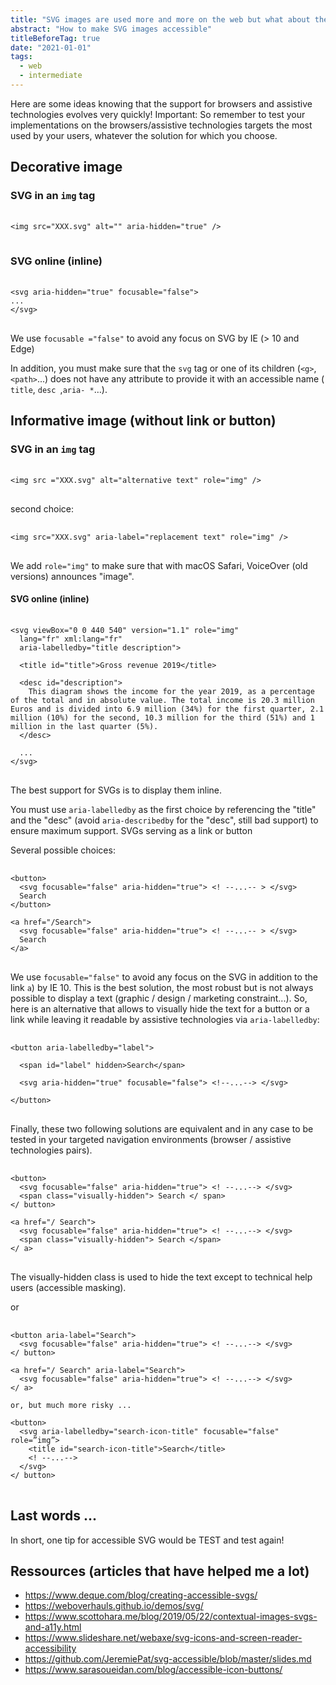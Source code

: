 ```yaml
---
title: "SVG images are used more and more on the web but what about their accessibility ?"
abstract: "How to make SVG images accessible"
titleBeforeTag: true
date: "2021-01-01"
tags:
  - web
  - intermediate
---
```


Here are some ideas knowing that the support for browsers and assistive technologies evolves very quickly!
Important: So remember to test your implementations on the browsers/assistive technologies targets the most used by your users, whatever the solution for which you choose.

## Decorative image

### SVG in an `img` tag
<pre> <code class="html">
&lt;img src="XXX.svg" alt="" aria-hidden="true" /&gt;
</code> </pre>

### SVG online (inline)
<pre> <code class="html">
&lt;svg aria-hidden="true" focusable="false"&gt;
...
&lt;/svg&gt;
</code> </pre>

We use `focusable ="false"` to avoid any focus on SVG by <abbr>IE</abbr> (> 10 and Edge)

In addition, you must make sure that the `svg` tag or one of its children (`<g>`,`<path>`...) does not have any attribute to provide it with an accessible name (` title`, `desc `,` aria- * `…).

## Informative image (without link or button)

### SVG in an `img` tag
<pre> <code class="html">
&lt;img src ="XXX.svg" alt="alternative text" role="img" /&gt;
</code> </pre>

second choice:
<pre> <code class="html">
&lt;img src="XXX.svg" aria-label="replacement text" role="img" /&gt;
</code> </pre>

We add `role="img"` to make sure that with macOS Safari, VoiceOver (old versions) announces "image".

#### SVG online (inline)
<pre> <code class="html">
&lt;svg viewBox="0 0 440 540" version="1.1" role="img"
  lang="fr" xml:lang="fr"
  aria-labelledby="title description"&gt;

  &lt;title id="title"&gt;Gross revenue 2019&lt;/title&gt;

  &lt;desc id="description"&gt;
    This diagram shows the income for the year 2019, as a percentage of the total and in absolute value. The total income is 20.3 million Euros and is divided into 6.9 million (34%) for the first quarter, 2.1 million (10%) for the second, 10.3 million for the third (51%) and 1 million in the last quarter (5%).
  &lt;/desc&gt;

  ...
&lt;/svg&gt;
</code> </pre>

The best support for SVGs is to display them inline.

You must use `aria-labelledby` as the first choice by referencing the "title" and the "desc" (avoid `aria-describedby` for the "desc", still bad support) to ensure maximum support.
SVGs serving as a link or button

Several possible choices:

<pre> <code class="html">
&lt;button&gt;
  &lt;svg focusable="false" aria-hidden="true"&gt; &lt;! --...-- &gt; &lt;/svg&gt;
  Search
&lt;/button&gt;

&lt;a href="/Search"&gt;
  &lt;svg focusable="false" aria-hidden="true"&gt; &lt;! --...-- &gt; &lt;/svg&gt;
  Search
&lt;/a&gt;
</code> </pre>

We use `focusable="false"` to avoid any focus on the SVG in addition to the link `a`) by IE 10.
This is the best solution, the most robust but is not always possible to display a text (graphic / design / marketing constraint...).
So, here is an alternative that allows to visually hide the text for a button or a link while leaving it readable by assistive technologies via `aria-labelledby`:

<pre> <code class="html">
&lt;button aria-labelledby="label"&gt;

  &lt;span id="label" hidden&gt;Search&lt;/span&gt;

  &lt;svg aria-hidden="true" focusable="false"&gt; &lt;!--...--&gt; &lt;/svg&gt;

&lt;/button&gt;
</code> </pre>

Finally, these two following solutions are equivalent and in any case to be tested in your targeted navigation environments (browser / assistive technologies pairs).

<pre> <code class="html">
&lt;button&gt;
  &lt;svg focusable="false" aria-hidden="true"&gt; &lt;! --...--&gt; &lt;/svg&gt;
  &lt;span class="visually-hidden"&gt; Search &lt;/ span&gt;
&lt;/ button&gt;

&lt;a href="/ Search"&gt;
  &lt;svg focusable="false" aria-hidden="true"&gt; &lt;! --...--&gt; &lt;/svg&gt;
  &lt;span class="visually-hidden"&gt; Search &lt;/span&gt;
&lt;/ a&gt;
</code> </pre>

The visually-hidden class is used to hide the text except to technical help users (accessible masking).

or

<pre> <code class="html">
&lt;button aria-label="Search"&gt;
  &lt;svg focusable="false" aria-hidden="true"&gt; &lt;! --...--&gt; &lt;/svg&gt;
&lt;/ button&gt;

&lt;a href="/ Search" aria-label="Search"&gt;
  &lt;svg focusable="false" aria-hidden="true"&gt; &lt;! --...--&gt; &lt;/svg&gt;
&lt;/ a&gt;

or, but much more risky ...

&lt;button&gt;
  &lt;svg aria-labelledby="search-icon-title" focusable="false" role=”img”&gt;
    &lt;title id="search-icon-title"&gt;Search&lt;/title&gt;
    &lt;! --...--&gt;
  &lt;/svg&gt;
&lt;/ button&gt;
</code> </pre>

## Last words ...

In short, one tip for accessible SVG would be TEST and test again!

## Ressources (articles that have helped me a lot)

- https://www.deque.com/blog/creating-accessible-svgs/
- https://weboverhauls.github.io/demos/svg/
- https://www.scottohara.me/blog/2019/05/22/contextual-images-svgs-and-a11y.html 
- https://www.slideshare.net/webaxe/svg-icons-and-screen-reader-accessibility 
- https://github.com/JeremiePat/svg-accessible/blob/master/slides.md 
- https://www.sarasoueidan.com/blog/accessible-icon-buttons/ 